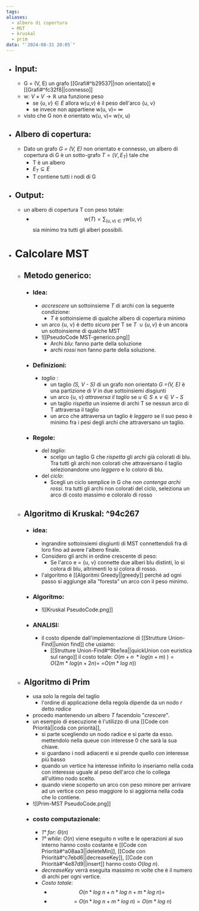 ```yaml
---
tags: 
aliases:
  - albero di copertura
  - MST
  - kruskal
  - prim
data: "`2024-08-31 20:05`"
---
```

- ## Input:
	- G = (V, E) un grafo [[Grafi#^b29537||non orientato]] e  [[Grafi#^fc32f8||connesso]] 
	- w: $V \times V \rightarrow \mathbb{R}$ una funzione peso
		- se $\{u, v\} \in E$ allora  w(u,v) è il peso dell'arco {u, v}
		- se invece non appartiene w(u, v)= $\infty$ 
	- visto che G non è orientato  w(u, v)= w(v, u)
- ## Albero di copertura:
	- Dato un grafo _G = (V, E)_ non orientato e connesso, un albero di copertura di G è un sotto-grafo $T = (V, E_T)$ tale che
		- T è un albero 
		- $E_T\subseteq E$
		- T contiene tutti i nodi di G
- ## Output:
	- un albero di copertura T con peso totale:
		- $$w(T) = \sum_{(u,v)\in T}w(u, v)$$
		  sia minimo tra tutti gli alberi possibili.
- # Calcolare MST
	- ## Metodo generico:
		- ### Idea:
			- _accrescere_ un sottoinsieme _T_ di archi con la seguente condizione:
				- _T_ è sottoinsieme di qualche albero di copertura minimo 
			- un arco {u, v} è detto _sicuro_ per T se $T\ \cup \{u, v\}$ è un ancora un sottoinsieme di qualche MST 
			- ![[PseudoCode MST-generico.png]]
				- Archi _blu_: fanno parte della soluzione 
				- archi _rossi_  non fanno parte della soluzione.
		- ### Definizioni:
			- _taglio_ : 
				- un taglio _(S, V - S)_ di un grafo non orientato _G =(V, E)_ è una partizione di _V_ in due sottoinsiemi disgiunti
				- un arco {u, v} _attraversa il taglio_ se $u\in S \ \wedge \ v\in V-S$
				- un taglio _rispetta_ un insieme di archi T se nessun arco di T attraversa il taglio 
				- un arco che attraversa un taglio è _leggero_ se il suo peso è minimo fra i pesi degli archi che attraversano un taglio.
		- ### Regole:
			- del _taglio_:
				- scelgo un taglio G che _rispetta_ gli archi già colorati di blu. Tra tutti gli archi non colorati che attraversano il taglio selezionandone uno _leggero_ e lo coloro di blu.
			- del _ciclo_:
				- Scegli un ciclo semplice in G che _non contenga archi rossi_. tra tutti gli archi non colorati del ciclo, seleziona un arco di costo massimo e coloralo di rosso 
	- ## Algoritmo di Kruskal:  ^94c267
		- ### idea:
			- ingrandire sottoinsiemi disgiunti di MST connettendoli fra di loro fino ad avere l'albero finale.
			- Considero gli archi in ordine crescente di peso:
				- Se l'arco e = {u, v} connette due alberi blu distinti, lo si colora di blu, altrimenti lo si colora di rosso.
			- l'algoritmo è [[Algoritmi Greedy||greedy]] perché ad ogni passo si aggiunge alla "foresta" un arco con il peso minimo.
		- ### Algoritmo:
			- ![[Kruskal PseudoCode.png]]
		- ### ANALISI:
			- il costo dipende dall'implementazione di [[Strutture Union-Find||union find]] che usiamo:
				- [[Strutture Union-Find#^9be1ea||quickUnion con euristica sul rango]] il costo totale: $O(m+n\ *log (n+m)\ )=O(2m\ *\ log(n+2n)=$
				  =$O(m*log\ n))$ 
	- ## Algoritmo di Prim
		- usa solo la regola del taglio 
			- l'ordine di applicazione della regola dipende da un nodo _r_ detto _radice_
		- procedo mantenendo un albero _T_ facendolo "_crescere_". 
		- un esempio di esecuzione è l'utilizzo di una [[Code con Priorità||coda con priorità]], 
			- si parte scegliendo un nodo radice e si parte da esso. mettendolo nella queue con interesse 0 che sarà la sua chiave.
			- si guardano i nodi adiacenti e si prende quello con interesse più basso
			- quando un vertice ha interesse infinito lo inseriamo nella coda con interesse uguale al peso dell'arco che lo collega all'ultimo nodo scelto. 
			- quando viene scoperto un arco con peso minore per arrivare ad un vertice con peso maggiore lo si aggiorna nella coda che lo contiene. 
		- ![[Prim-MST PseudoCode.png]]
		- ### costo computazionale: 
			- _1° for_: $\Theta(n)$
			- _1° while_: $O(n)$ viene eseguito n volte e le operazioni al suo interno hanno costo costante e [[Code con Priorità#^a08aa3||deleteMin]], [[Code con Priorità#^c7ebd6||decreaseKey]], [[Code con Priorità#^4e87d9||insert]] hanno costo $O(log \ n )$. 
			- _decreaseKey_ verrà eseguita massimo m volte che è il numero di archi per ogni vertice. 
			- _Costo totale_: 
				- $$O(n *log \ n + n *log \ n+m *log \ n)=$$
				- $$=O(n *log \ n+m *log \ n)= O(m *log \ n)$$